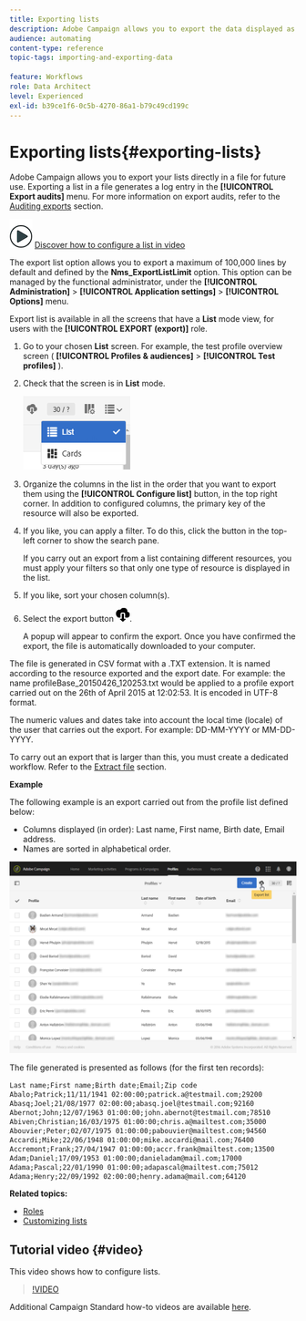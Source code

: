 ```yaml
---
title: Exporting lists
description: Adobe Campaign allows you to export the data displayed as lists from an overview screen directly in a file for future use. 
audience: automating
content-type: reference
topic-tags: importing-and-exporting-data

feature: Workflows
role: Data Architect
level: Experienced
exl-id: b39ce1f6-0c5b-4270-86a1-b79c49cd199c
---
```

# Exporting lists{#exporting-lists}

Adobe Campaign allows you to export your lists directly in a file for future use. Exporting a list in a file generates a log entry in the **[!UICONTROL Export audits]** menu. For more information on export audits, refer to the [Auditing exports](../../administration/using/auditing-export-logs.md) section.

![](assets/do-not-localize/how-to-video.png) [Discover how to configure a list in video](#video)

The export list option allows you to export a maximum of 100,000 lines by default and defined by the **Nms_ExportListLimit** option. This option can be managed by the functional administrator, under the **[!UICONTROL Administration]** > **[!UICONTROL Application settings]** > **[!UICONTROL Options]** menu.

Export list is available in all the screens that have a **List** mode view, for users with the **[!UICONTROL EXPORT (export)]** role.

1. Go to your chosen **List** screen. For example, the test profile overview screen ( **[!UICONTROL Profiles & audiences]** > **[!UICONTROL Test profiles]** ).
1. Check that the screen is in **List** mode.

   ![](assets/export_list_mode_switch.png)

1. Organize the columns in the list in the order that you want to export them using the **[!UICONTROL Configure list]** button, in the top right corner. In addition to configured columns, the primary key of the resource will also be exported.
1. If you like, you can apply a filter. To do this, click the button in the top-left corner to show the search pane.

   If you carry out an export from a list containing different resources, you must apply your filters so that only one type of resource is displayed in the list.

1. If you like, sort your chosen column(s).
1. Select the export button ![](assets/exportlistbutton.png).

   A popup will appear to confirm the export. Once you have confirmed the export, the file is automatically downloaded to your computer.

The file is generated in CSV format with a .TXT extension. It is named according to the resource exported and the export date. For example: the name profileBase_20150426_120253.txt would be applied to a profile export carried out on the 26th of April 2015 at 12:02:53. It is encoded in UTF-8 format.

The numeric values and dates take into account the local time (locale) of the user that carries out the export. For example: DD-MM-YYYY or MM-DD-YYYY.

To carry out an export that is larger than this, you must create a dedicated workflow. Refer to the [Extract file](../../automating/using/extract-file.md) section.

**Example**

The following example is an export carried out from the profile list defined below:

* Columns displayed (in order): Last name, First name, Birth date, Email address.
* Names are sorted in alphabetical order.

![](assets/export_list_example1.png)

The file generated is presented as follows (for the first ten records):

```
Last name;First name;Birth date;Email;Zip code
Abalo;Patrick;11/11/1941 02:00:00;patrick.a@testmail.com;29200
Abasq;Joel;21/08/1977 02:00:00;abasq.joel@testmail.com;92160
Abernot;John;12/07/1963 01:00:00;john.abernot@testmail.com;78510
Abiven;Christian;16/03/1975 01:00:00;chris.a@mailtest.com;35000
Abouvier;Peter;02/07/1975 01:00:00;pabouvier@mailtest.com;94560
Accardi;Mike;22/06/1948 01:00:00;mike.accardi@mail.com;76400
Accremont;Frank;27/04/1947 01:00:00;accr.frank@mailtest.com;13500
Adam;Daniel;17/09/1953 01:00:00;danieladam@mail.com;17000
Adama;Pascal;22/01/1990 01:00:00;adapascal@mailtest.com;75012
Adama;Henry;22/09/1992 02:00:00;henry.adama@mail.com;64120
```

**Related topics:**

* [Roles](../../administration/using/list-of-roles.md)
* [Customizing lists](../../start/using/customizing-lists.md)

## Tutorial video {#video}

This video shows how to configure lists.

>[!VIDEO](https://video.tv.adobe.com/v/25288/?quality=12)
 
Additional Campaign Standard how-to videos are available [here](https://experienceleague.adobe.com/docs/campaign-standard-learn/tutorials/overview.html?lang=en).
